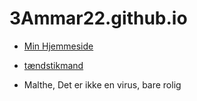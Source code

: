 # 3Ammar22.github.io

- [Min Hjemmeside](Test.html)
- [tændstikmand](Stikman)

- Malthe, Det er ikke en virus, bare rolig
